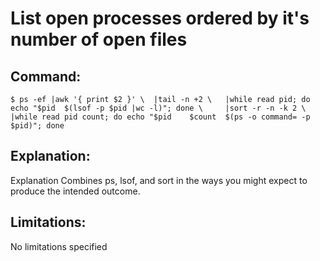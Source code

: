 # List open processes ordered by it's number of open files

## Command:
```
$ ps -ef |awk '{ print $2 }' \ 	|tail -n +2 \ 	|while read pid; do echo "$pid	$(lsof -p $pid |wc -l)"; done \ 	|sort -r -n -k 2 \ 	|while read pid count; do echo "$pid	$count	$(ps -o command= -p $pid)"; done
```

## Explanation:
Explanation
Combines ps, lsof, and sort in the ways you might expect to produce the intended outcome.

## Limitations:
No limitations specified

